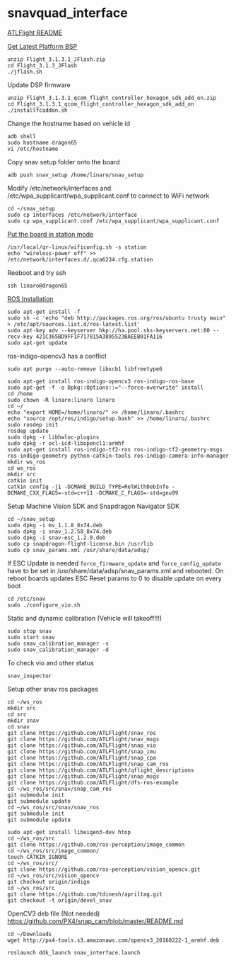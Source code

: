 # snavquad_interface

[ATLFlight README](https://github.com/ATLFlight/ATLFlightDocs/blob/master/README.md)

[Get Latest Platform BSP](https://support.intrinsyc.com/projects/snapdragon-flight/wiki/Get_and_install_the_latest_platform_BSP)

```
unzip Flight_3.1.3.1_JFlash.zip
cd Flight_3.1.3_JFlash
./jflash.sh
```

Update DSP firmware
```
unzip Flight_3.1.3.1_qcom_flight_controller_hexagon_sdk_add_on.zip
cd Flight_3.1.3.1_qcom_flight_controller_hexagon_sdk_add_on
./installfcaddon.sh
```

Change the hostname based on vehicle id
```
adb shell
sudo hostname dragon65
vi /etc/hostname
```

Copy snav setup folder onto the board
```
adb push snav_setup /home/linaro/snav_setup

```

Modify /etc/network/interfaces and /etc/wpa_supplicant/wpa_supplicant.conf to connect to WiFi network
```
cd ~/snav_setup
sudo cp interfaces /etc/network/interface
sudo cp wpa_supplicant.conf /etc/wpa_supplicant/wpa_supplicant.conf
```

[Put the board in station mode](https://docs.px4.io/en/flight_controller/snapdragon_flight_advanced.html#wifi-settings)
```
/usr/local/qr-linux/wificonfig.sh -s station
echo "wireless-power off" >> /etc/network/interfaces.d/.qca6234.cfg.station
```

Reeboot and try ssh 
```
ssh linaro@dragon65
```

[ROS Installation](https://github.com/ATLFlight/ATLFlightDocs/blob/master/SnapdragonROSInstallation.md)
```
sudo apt-get install -f
sudo sh -c 'echo "deb http://packages.ros.org/ros/ubuntu trusty main" > /etc/apt/sources.list.d/ros-latest.list'
sudo apt-key adv --keyserver hkp://ha.pool.sks-keyservers.net:80 --recv-key 421C365BD9FF1F717815A3895523BAEEB01FA116
sudo apt-get update
```

ros-indigo-opencv3 has a conflict
```
sudo apt purge --auto-remove libxcb1 libfreetype6
```

```
sudo apt-get install ros-indigo-opencv3 ros-indigo-ros-base
sudo apt-get -f -o Dpkg::Options::="--force-overwrite" install
cd /home
sudo chown -R linaro:linaro linaro
cd ~/
echo "export HOME=/home/linaro/" >> /home/linaro/.bashrc
echo "source /opt/ros/indigo/setup.bash" >> /home/linaro/.bashrc
sudo rosdep init
rosdep update
sudo dpkg -r libhwloc-plugins
sudo dpkg -r ocl-icd-libopencl1:armhf
sudo apt-get install ros-indigo-tf2-ros ros-indigo-tf2-geometry-msgs ros-indigo-geometry python-catkin-tools ros-indigo-camera-info-manager
mkdir ws_ros
cd ws_ros
mkdir src
catkin init
catkin config -j1 -DCMAKE_BUILD_TYPE=RelWithDebInfo -DCMAKE_CXX_FLAGS=-std=c++11 -DCMAKE_C_FLAGS=-std=gnu99
```

Setup Machine Vision SDK and Snapdragon Navigator SDK
```
cd ~/snav_setup
sudo dpkg -i mv_1.1.8_8x74.deb
sudo dpkg -i snav_1.2.58_8x74.deb
sudo dpkg -i snav-esc_1.2.0.deb
sudo cp snapdragon-flight-license.bin /usr/lib
sudo cp snav_params.xml /usr/share/data/adsp/
```

If ESC Update is needed `force_firmware_update` and `force_config_update` have to be set in /usr/share/data/adsp/snav_params.xml and rebooted. On reboot boards updates ESC
Reset params to 0 to disable update on every boot

```
cd /etc/snav
sudo ./configure_vio.sh
```

Static and dynamic calibration (Vehicle will takeoff!!!)
```
sudo stop snav
sudo start snav
sudo snav_calibration_manager -s
sudo snav_calibration_manager -d
```

To check vio and other status
```
snav_inspector
```

Setup other snav ros packages
```
cd ~/ws_ros
mkdir src
cd src
mkdir snav
cd snav
git clone https://github.com/ATLFlight/snav_ros
git clone https://github.com/ATLFlight/snav_msgs
git clone https://github.com/ATLFlight/snap_vio
git clone https://github.com/ATLFlight/snap_imu
git clone https://github.com/ATLFlight/snap_cpa
git clone https://github.com/ATLFlight/snap_cam_ros
git clone https://github.com/ATLFlight/qflight_descriptions
git clone https://github.com/ATLFlight/snap_msgs
git clone https://github.com/ATLFlight/dfs-ros-example
cd ~/ws_ros/src/snav/snap_cam_ros
git submodule init
git submodule update
cd ~/ws_ros/src/snav/snav_ros
git submodule init
git submodule update
```


```
sudo apt-get install libeigen3-dev htop
cd ~/ws_ros/src
git clone https://github.com/ros-perception/image_common
cd ~/ws_ros/src/image_common/
touch CATKIN_IGNORE
cd ~/ws_ros/src/
git clone https://github.com/ros-perception/vision_opencv.git
cd ~/ws_ros/src/vision_opencv
git checkout origin/indigo
cd ~/ws_ros/src
git clone https://github.com/tdinesh/apriltag.git
git checkout -t origin/devel_snav

```

OpenCV3 deb file (Not needed) https://github.com/PX4/snap_cam/blob/master/README.md
```
cd ~/Downloads
wget http://px4-tools.s3.amazonaws.com/opencv3_20160222-1_armhf.deb
```

```
roslaunch ddk_launch snav_interface.launch
```
